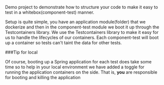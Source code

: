Demo project to demonstrate how to structure your code to make it easy to test in a whitebox(component-test) manner.

Setup is quite simple, you have an application module(folder) that we dockerize and then in the component-test module
we boot it up through the Testcontainers library. We use the Testcontainers library to make it easy for us to handle the
lifecycles of our containers. Each component-test will boot up a container so tests can't taint the data for other tests.

###Tip for local

Of course, booting up a Spring application for each test does take some time so to help in your local environment we have
added a toggle for running the application containers on the side. That is, **you** are responsible for booting and killing
the application